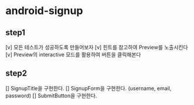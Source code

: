 # android-signup

## step1
[v] 모든 테스트가 성공하도록 만들어보자
[v]  힌트를 참고하여 Preview를 노출시킨다
[v]  Preview의 interactive 모드를 활용하여 버튼을 클릭해본다

## step2
[] SignupTitle을 구현한다.
[] SignupForm을 구현한다. (username, email, password)
[] SubmitButton을 구현한다.